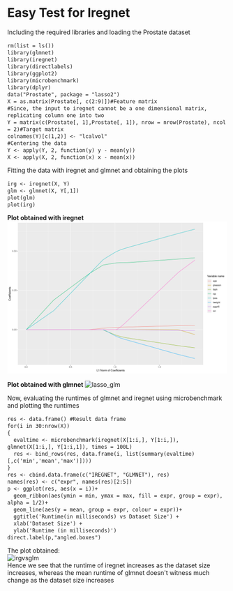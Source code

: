 # Easy Test for Iregnet

Including the required libraries and loading the Prostate dataset
```
rm(list = ls())
library(glmnet)
library(iregnet)
library(directlabels)
library(ggplot2)
library(microbenchmark)
library(dplyr) 
data("Prostate", package = "lasso2")
X = as.matrix(Prostate[, c(2:9)])#Feature matrix
#Since, the input to iregnet cannot be a one dimensional matrix, replicating column one into two
Y = matrix(c(Prostate[, 1],Prostate[, 1]), nrow = nrow(Prostate), ncol = 2)#Target matrix
colnames(Y)[c(1,2)] <- "lcalvol"
#Centering the data
Y <- apply(Y, 2, function(y) y - mean(y))
X <- apply(X, 2, function(x) x - mean(x))
```
Fitting the data with iregnet and glmnet and obtaining the plots
```
irg <- iregnet(X, Y)
glm <- glmnet(X, Y[,1])
plot(glm)
plot(irg)
```
**Plot obtained with iregnet**
![lasso_irg](https://github.com/aditya-sam/iregtest/blob/master/Images/irg.png)

**Plot obtained with glmnet**
![lasso_glm](https://github.com/theadityasam/iregtest/blob/master/Images/glm.png)

Now, evaluating the runtimes of glmnet and iregnet using microbenchmark and plotting the runtimes
```
res <- data.frame() #Result data frame
for(i in 30:nrow(X))
{
  evaltime <- microbenchmark(iregnet(X[1:i,], Y[1:i,]), glmnet(X[1:i,], Y[1:i,1]), times = 100L)
  res <- bind_rows(res, data.frame(i, list(summary(evaltime)[,c('min','mean','max')])))
}
res <- cbind.data.frame(c("IREGNET", "GLMNET"), res)
names(res) <- c("expr", names(res)[2:5])
p <- ggplot(res, aes(x = i))+
  geom_ribbon(aes(ymin = min, ymax = max, fill = expr, group = expr), alpha = 1/2)+
  geom_line(aes(y = mean, group = expr, colour = expr))+
  ggtitle('Runtime(in milliseconds) vs Dataset Size') +
  xlab('Dataset Size') +
  ylab('Runtime (in milliseconds)')
direct.label(p,"angled.boxes")
```
The plot obtained:  
![irgvsglm](https://github.com/theadityasam/iregtest/blob/master/Images/irgglm.png)  
Hence we see that the runtime of iregnet increases as the dataset size increases, whereas the mean runtime of glmnet doesn't witness much change as the dataset size increases

